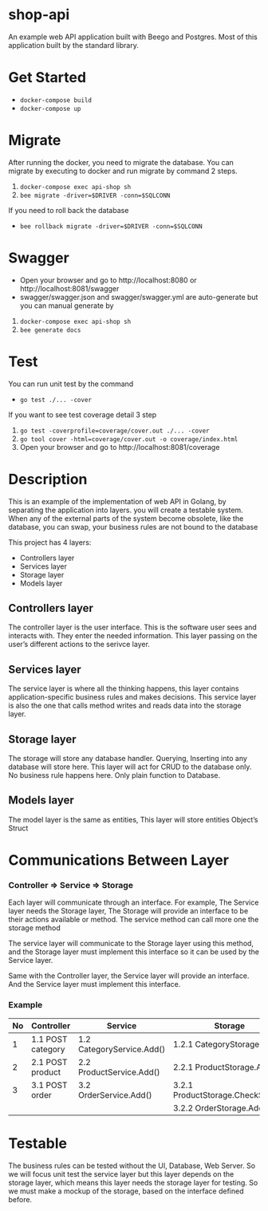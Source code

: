 # shop-api
An example web API application built with Beego and Postgres.
Most of this application built by the standard library.

# Get Started
- `docker-compose build`
- `docker-compose up`

# Migrate
After running the docker, you need to migrate the database.
You can migrate by executing to docker and run migrate by command 2 steps.

1. `docker-compose exec api-shop sh`
2. `bee migrate -driver=$DRIVER -conn=$SQLCONN`

If you need to roll back the database
- `bee rollback migrate -driver=$DRIVER -conn=$SQLCONN`

# Swagger
- Open your browser and go to http://localhost:8080 or http://localhost:8081/swagger
- swagger/swagger.json and swagger/swagger.yml are auto-generate but you can manual generate by 

1. `docker-compose exec api-shop sh`
2. `bee generate docs`


# Test
You can run unit test by the command
- `go test ./... -cover`
  
If you want to see test coverage detail 3 step

1. `go test -coverprofile=coverage/cover.out ./... -cover`
2. `go tool cover -html=coverage/cover.out -o coverage/index.html`
3. Open your browser and go to http://localhost:8081/coverage

# Description
This is an example of the implementation of web API in Golang, by separating the application into layers. you will create a testable system. When any of the external parts of the system become obsolete, like the database, you can swap, your business rules are not bound to the database

This project has 4 layers:
- Controllers layer
- Services layer
- Storage layer
- Models layer

## Controllers layer
The controller layer is the user interface. This is the software user sees and interacts with. They enter the needed information. This layer passing on the user’s different actions to the serivce layer.

## Services layer
The service layer is where all the thinking happens, this layer contains application-specific business rules and makes decisions. This service layer is also the one that calls method writes and reads data into the storage layer.

## Storage layer
The storage will store any database handler. Querying, Inserting into any database will store here. This layer will act for CRUD to the database only. No business rule happens here. Only plain function to Database.

## Models layer
The model layer is the same as entities, This layer will store entities Object’s Struct

# Communications Between Layer
### Controller => Service => Storage

Each layer will communicate through an interface. For example, The Service layer needs the Storage layer, The Storage will provide an interface to be their actions available or method. The service method can call more one the storage method

The service layer will communicate to the Storage layer using this method, and the Storage layer must implement this interface so it can be used by the Service layer.

Same with the Controller layer, the Service layer will provide an interface. And the Service layer must implement this interface.

### Example

| No  | Controller        | Service                   | Storage                           | Model    |
| --- | ----------------- | ------------------------- | --------------------------------- | -------- |
| 1   | 1.1 POST category | 1.2 CategoryService.Add() | 1.2.1 CategoryStorage.Add()       | Category |
| 2   | 2.1 POST product  | 2.2 ProductService.Add()  | 2.2.1 ProductStorage.Add()        | Product  |
| 3   | 3.1 POST order    | 3.2 OrderService.Add()    | 3.2.1 ProductStorage.CheckStock() | Product  |
|     |                   |                           | 3.2.2 OrderStorage.Add()          | Order    |

# Testable
The business rules can be tested without the UI, Database, Web Server. So we will focus unit test the service layer but this layer depends on the storage layer, which means this layer needs the storage layer for testing. So we must make a mockup of the storage, based on the interface defined before.
